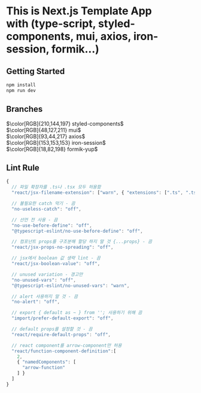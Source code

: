 # This is Next.js Template App <br /> with (type-script, styled-components, mui, axios, iron-session, formik...)

## Getting Started


```bash
npm install
npm run dev
```

## Branches
$\color[RGB]{210,144,197} styled-components$ <br />
$\color[RGB]{48,127,211} mui$ <br />
$\color[RGB]{93,44,217} axios$ <br />
$\color[RGB]{153,153,153} iron-session$ <br />
$\color[RGB]{18,82,198} formik-yup$ <br />

## Lint Rule
``` javascript
{
  // 파일 확장자를 .ts나 .tsx 모두 허용함
  "react/jsx-filename-extension": ["warn", { "extensions": [".ts", ".tsx"] }],

  // 불필요한 catch 막기 - 끔
  "no-useless-catch": "off",

  // 선언 전 사용 - 끔
  "no-use-before-define": "off",
  "@typescript-eslint/no-use-before-define": "off",

  // 컴포넌트 props를 구조분해 할당 하지 말 것 {...props} - 끔
  "react/jsx-props-no-spreading": "off",

  // jsx에서 boolean 값 생략 lint - 끔
  "react/jsx-boolean-value": "off",

  // unused variation - 경고만
  "no-unused-vars": "off",
  "@typescript-eslint/no-unused-vars": "warn",

  // alert 사용하지 말 것 - 끔
  "no-alert": "off",

  // export { default as ~ } from ''; 사용하기 위해 끔
  "import/prefer-default-export": "off",

  // default props를 설정할 것 - 끔
  "react/require-default-props": "off",

  // react component를 arrow-component만 허용
  "react/function-component-definition":[
    2,
    { "namedComponents": [
      "arrow-function"
    ] }
  ]
}
```